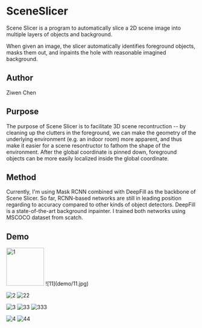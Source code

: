 # SceneSlicer
Scene Slicer is a program to automatically slice a 2D scene image into multiple layers of objects and background.

When given an image, the slicer automatically identifies foreground objects, masks them out, and inpaints the hole with reasonable imagined background.

## Author

Ziwen Chen

## Purpose
The purpose of Scene Slicer is to facilitate 3D scene recontruction -- by cleaning up the clutters in the foreground, 
we can make the geometry of the underlying environment (e.g. an indoor room) more apparent, 
and thus make it easier for a scene resontructor to fathom the shape of the environment. 
After the global coordinate is pinned down, foreground objects can be more easily localized inside the global coordinate.

## Method

Currently, I'm using Mask RCNN combined with DeepFill as the backbone of Scene Slicer. 
So far, RCNN-based networks are still in leading position regarding to accuracy compared to other kinds of object detectors.
DeepFill is a state-of-the-art background inpainter. 
I trained both networks using MSCOCO dataset from scatch.

## Demo
<img src="demo/1.jpg" alt="1" width="100" height="100" />
![11](demo/11.jpg)

![2](demo/2.jpg)
![22](demo/22.jpg)

![3](demo/3.jpg)
![33](demo/33.jpg)
![333](demo/333.jpg)

![4](demo/4.jpg)
![44](demo/44.jpg)
